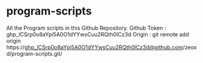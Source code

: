 # program-scripts

All the Program scripts in this Github Repository.
Github Token : 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
Origin : git remote add origin https://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@github.com/zeoxd/program-scripts.git/
